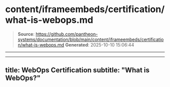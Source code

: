 # content/iframeembeds/certification/what-is-webops.md

> **Source**: https://github.com/pantheon-systems/documentation/blob/main/content/iframeembeds/certification/what-is-webops.md
> **Generated**: 2025-10-10 15:06:44

---

---
title: WebOps Certification
subtitle: "What is WebOps?"
---

<Partial file="certification-guide/what-is-webops.md" />
